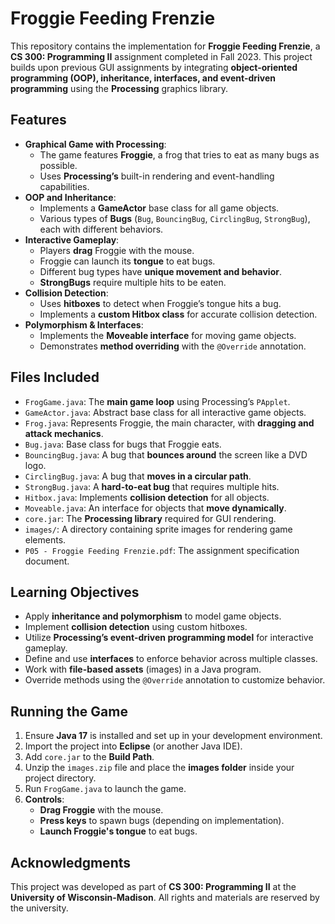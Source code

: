 # Froggie Feeding Frenzie

This repository contains the implementation for **Froggie Feeding Frenzie**, a **CS 300: Programming II** assignment completed in Fall 2023. This project builds upon previous GUI assignments by integrating **object-oriented programming (OOP), inheritance, interfaces, and event-driven programming** using the **Processing** graphics library.

## Features
- **Graphical Game with Processing**:
  - The game features **Froggie**, a frog that tries to eat as many bugs as possible.
  - Uses **Processing’s** built-in rendering and event-handling capabilities.
- **OOP and Inheritance**:
  - Implements a **GameActor** base class for all game objects.
  - Various types of **Bugs** (`Bug`, `BouncingBug`, `CirclingBug`, `StrongBug`), each with different behaviors.
- **Interactive Gameplay**:
  - Players **drag** Froggie with the mouse.
  - Froggie can launch its **tongue** to eat bugs.
  - Different bug types have **unique movement and behavior**.
  - **StrongBugs** require multiple hits to be eaten.
- **Collision Detection**:
  - Uses **hitboxes** to detect when Froggie’s tongue hits a bug.
  - Implements a **custom Hitbox class** for accurate collision detection.
- **Polymorphism & Interfaces**:
  - Implements the **Moveable interface** for moving game objects.
  - Demonstrates **method overriding** with the `@Override` annotation.

## Files Included
- `FrogGame.java`: The **main game loop** using Processing’s `PApplet`.
- `GameActor.java`: Abstract base class for all interactive game objects.
- `Frog.java`: Represents Froggie, the main character, with **dragging and attack mechanics**.
- `Bug.java`: Base class for bugs that Froggie eats.
- `BouncingBug.java`: A bug that **bounces around** the screen like a DVD logo.
- `CirclingBug.java`: A bug that **moves in a circular path**.
- `StrongBug.java`: A **hard-to-eat bug** that requires multiple hits.
- `Hitbox.java`: Implements **collision detection** for all objects.
- `Moveable.java`: An interface for objects that **move dynamically**.
- `core.jar`: The **Processing library** required for GUI rendering.
- `images/`: A directory containing sprite images for rendering game elements.
- `P05 - Froggie Feeding Frenzie.pdf`: The assignment specification document.

## Learning Objectives
- Apply **inheritance and polymorphism** to model game objects.
- Implement **collision detection** using custom hitboxes.
- Utilize **Processing’s event-driven programming model** for interactive gameplay.
- Define and use **interfaces** to enforce behavior across multiple classes.
- Work with **file-based assets** (images) in a Java program.
- Override methods using the `@Override` annotation to customize behavior.

## Running the Game
1. Ensure **Java 17** is installed and set up in your development environment.
2. Import the project into **Eclipse** (or another Java IDE).
3. Add `core.jar` to the **Build Path**.
4. Unzip the `images.zip` file and place the **images folder** inside your project directory.
5. Run `FrogGame.java` to launch the game.
6. **Controls**:
   - **Drag Froggie** with the mouse.
   - **Press keys** to spawn bugs (depending on implementation).
   - **Launch Froggie's tongue** to eat bugs.

## Acknowledgments
This project was developed as part of **CS 300: Programming II** at the **University of Wisconsin-Madison**. All rights and materials are reserved by the university.
